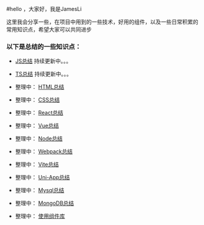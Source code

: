 <!--
 * @Author: liboya
 * @Date: 2022-05-19 15:14:01
 * @LastEditors: 李博雅 1273319367@qq.com
 * @LastEditTime: 2022-05-23 21:48:46
 * @FilePath: /Knowledge-Map/README.md
 * @Description: 
 * 
 * Copyright (c) 2022 by 李博雅 1273319367@qq.com, All Rights Reserved. 
-->
#hello ，大家好，我是JamesLi 

这里我会分享一些，在项目中用到的一些技术，好用的组件，以及一些日常积累的常用知识点，希望大家可以共同进步

### 以下是总结的一些知识点：

* [JS总结](https://github.com/JamesLi-dev/Knowledge-Map/blob/master/JS/js.md) 持续更新中。。。
* [TS总结](https://github.com/JamesLi-dev/Knowledge-Map/blob/master/TS/ts.md) 持续更新中。。。

* 整理中： [HTML总结](https://github.com/JamesLi-dev/Knowledge-Map/blob/master/HTML/html.md)
* 整理中： [CSS总结](https://github.com/JamesLi-dev/Knowledge-Map/blob/master/CSS/css.md)
* 整理中： [React总结](https://github.com/JamesLi-dev/Knowledge-Map/blob/master/React/react.md)
* 整理中： [Vue总结](https://github.com/JamesLi-dev/Knowledge-Map/blob/master/Vue/vue.md)

* 整理中： [Node总结](https://github.com/JamesLi-dev/Knowledge-Map/blob/master/Node/node.md)
* 整理中： [Webpack总结](https://github.com/JamesLi-dev/Knowledge-Map/blob/master/Webpack/webpack.md)
* 整理中： [Vite总结](https://github.com/JamesLi-dev/Knowledge-Map/blob/master/Vite/vite.md)
* 整理中： [Uni-App总结](https://github.com/JamesLi-dev/Knowledge-Map/blob/master/Uni-App/uniapp.md)
* 整理中： [Mysql总结](https://github.com/JamesLi-dev/Knowledge-Map/blob/master/Mysql/mysql.md)
* 整理中： [MongoDB总结](https://github.com/JamesLi-dev/Knowledge-Map/blob/master/MongoDB/mongo.md)
* 整理中： [使用组件库](https://github.com/JamesLi-dev/Knowledge-Map/blob/master/组件库/list.md)